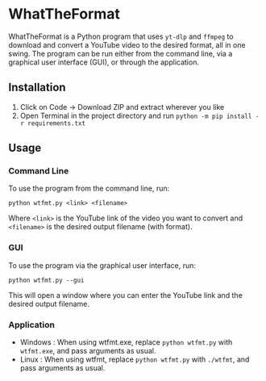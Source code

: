 # WhatTheFormat

WhatTheFormat is a Python program that uses `yt-dlp` and `ffmpeg` to download and convert a YouTube video to the desired format, all in one swing. The program can be run either from the command line, via a graphical user interface (GUI), or through the application.

## Installation

1. Click on Code -> Download ZIP and extract wherever you like
2. Open Terminal in the project directory and run `python -m pip install -r requirements.txt`

## Usage

### Command Line

To use the program from the command line, run:

```
python wtfmt.py <link> <filename>
```


Where `<link>` is the YouTube link of the video you want to convert and `<filename>` is the desired output filename (with format).

### GUI

To use the program via the graphical user interface, run:

```
python wtfmt.py --gui
```

This will open a window where you can enter the YouTube link and the desired output filename.

### Application

- Windows : When using wtfmt.exe, replace `python wtfmt.py` with `wtfmt.exe`, and pass arguments as usual.
- Linux : When using wtfmt, replace `python wtfmt.py` with `./wtfmt`, and pass arguments as usual.